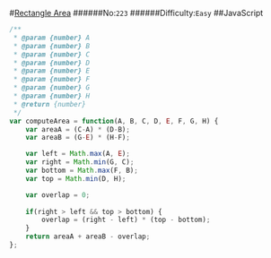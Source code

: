 #[Rectangle Area](https://leetcode.com/problems/rectangle-area/)
######No:`223`
######Difficulty:`Easy`
##JavaScript

```javascript
/**
 * @param {number} A
 * @param {number} B
 * @param {number} C
 * @param {number} D
 * @param {number} E
 * @param {number} F
 * @param {number} G
 * @param {number} H
 * @return {number}
 */
var computeArea = function(A, B, C, D, E, F, G, H) {
    var areaA = (C-A) * (D-B);
    var areaB = (G-E) * (H-F);

    var left = Math.max(A, E);
    var right = Math.min(G, C);
    var bottom = Math.max(F, B);    
    var top = Math.min(D, H);

    var overlap = 0;
    
    if(right > left && top > bottom) {
        overlap = (right - left) * (top - bottom);
    }
    return areaA + areaB - overlap;
};
```
